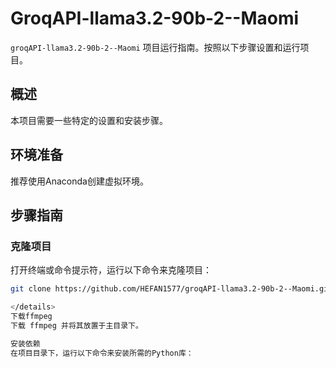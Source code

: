 # GroqAPI-llama3.2-90b-2--Maomi

`groqAPI-llama3.2-90b-2--Maomi` 项目运行指南。按照以下步骤设置和运行项目。

## 概述
本项目需要一些特定的设置和安装步骤。

## 环境准备
推荐使用Anaconda创建虚拟环境。

## 步骤指南

### 克隆项目
打开终端或命令提示符，运行以下命令来克隆项目：
```bash
git clone https://github.com/HEFAN1577/groqAPI-llama3.2-90b-2--Maomi.git

</details>
下载ffmpeg
下载 ffmpeg 并将其放置于主目录下。

安装依赖
在项目目录下，运行以下命令来安装所需的Python库：
